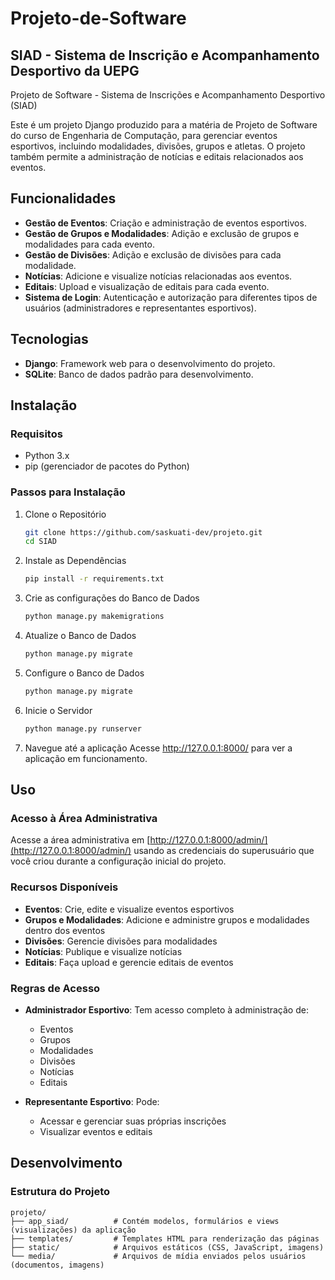 # Projeto-de-Software

## SIAD - Sistema de Inscrição e Acompanhamento Desportivo da UEPG

Projeto de Software - Sistema de Inscrições e Acompanhamento Desportivo (SIAD)

Este é um projeto Django produzido para a matéria de Projeto de Software do curso de Engenharia de Computação, para gerenciar eventos esportivos, incluindo modalidades, divisões, grupos e atletas. O projeto também permite a administração de notícias e editais relacionados aos eventos.

## Funcionalidades

- **Gestão de Eventos**: Criação e administração de eventos esportivos.
- **Gestão de Grupos e Modalidades**: Adição e exclusão de grupos e modalidades para cada evento.
- **Gestão de Divisões**: Adição e exclusão de divisões para cada modalidade.
- **Notícias**: Adicione e visualize notícias relacionadas aos eventos.
- **Editais**: Upload e visualização de editais para cada evento.
- **Sistema de Login**: Autenticação e autorização para diferentes tipos de usuários (administradores e representantes esportivos).

## Tecnologias

- **Django**: Framework web para o desenvolvimento do projeto.
- **SQLite**: Banco de dados padrão para desenvolvimento.

## Instalação

### Requisitos

- Python 3.x
- pip (gerenciador de pacotes do Python)

### Passos para Instalação

1. Clone o Repositório

   ```bash
   git clone https://github.com/saskuati-dev/projeto.git
   cd SIAD
   
2. Instale as Dependências

   ```bash
   pip install -r requirements.txt
   
3. Crie as configurações do Banco de Dados
   ```bash
   python manage.py makemigrations
   
4. Atualize o Banco de Dados

   ```bash
   python manage.py migrate
   
5. Configure o Banco de Dados

   ```bash
   python manage.py migrate
   
6. Inicie o Servidor

   ```bash
   python manage.py runserver

7. Navegue até a aplicação
   Acesse http://127.0.0.1:8000/ para ver a aplicação em funcionamento.

## Uso

### Acesso à Área Administrativa
Acesse a área administrativa em [http://127.0.0.1:8000/admin/](http://127.0.0.1:8000/admin/) usando as credenciais do superusuário que você criou durante a configuração inicial do projeto.

### Recursos Disponíveis

- **Eventos**: Crie, edite e visualize eventos esportivos
- **Grupos e Modalidades**: Adicione e administre grupos e modalidades dentro dos eventos
- **Divisões**: Gerencie divisões para modalidades
- **Notícias**: Publique e visualize notícias
- **Editais**: Faça upload e gerencie editais de eventos

### Regras de Acesso

- **Administrador Esportivo**: Tem acesso completo à administração de:
  - Eventos
  - Grupos
  - Modalidades
  - Divisões
  - Notícias
  - Editais

- **Representante Esportivo**: Pode:
  - Acessar e gerenciar suas próprias inscrições
  - Visualizar eventos e editais

## Desenvolvimento

### Estrutura do Projeto

```text
projeto/
├── app_siad/          # Contém modelos, formulários e views (visualizações) da aplicação
├── templates/         # Templates HTML para renderização das páginas
├── static/            # Arquivos estáticos (CSS, JavaScript, imagens)
└── media/             # Arquivos de mídia enviados pelos usuários (documentos, imagens)
```
